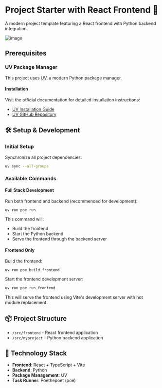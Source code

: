 # Project Starter with React Frontend 🚀

A modern project template featuring a React frontend with Python backend integration.

![image](https://github.com/user-attachments/assets/bba4737e-5b20-441e-9089-5e99f5d965e6)


## Prerequisites

### UV Package Manager

This project uses [UV](https://github.com/astral-sh/uv), a modern Python package manager.

#### Installation

Visit the official documentation for detailed installation instructions:
- [UV Installation Guide](https://docs.astral.sh/uv/)
- [UV GitHub Repository](https://github.com/astral-sh/uv)

## 🛠 Setup & Development

### Initial Setup

Synchronize all project dependencies:
```bash
uv sync --all-groups
```

### Available Commands

#### Full Stack Development
Run both frontend and backend (recommended for development):
```bash
uv run poe run
```
This command will:
- Build the frontend
- Start the Python backend
- Serve the frontend through the backend server

#### Frontend Only

Build the frontend:
```bash
uv run poe build_frontend
```

Start the frontend development server:
```bash
uv run poe run_frontend
```
This will serve the frontend using Vite's development server with hot module replacement.

## 📦 Project Structure

- `/src/frontend` - React frontend application
- `/src/myproject` - Python backend application

## 🔧 Technology Stack

- **Frontend**: React + TypeScript + Vite
- **Backend**: Python
- **Package Management**: UV
- **Task Runner**: Poethepoet (poe)
